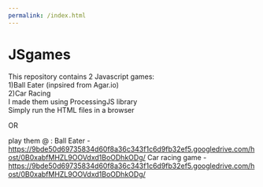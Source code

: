 ```yaml
---
permalink: /index.html
---
```


# JSgames
This repository contains 2 Javascript games:  
1)Ball Eater (inpsired from Agar.io)  
2)Car Racing  
I made them using ProcessingJS library  
Simply run the HTML files in a browser  

OR 

play them @ :
Ball Eater - https://9bde50d69735834d60f8a36c343f1c6d9fb32ef5.googledrive.com/host/0B0xabfMHZL9OOVdxd1BoODhkODg/
Car racing game - https://9bde50d69735834d60f8a36c343f1c6d9fb32ef5.googledrive.com/host/0B0xabfMHZL9OOVdxd1BoODhkODg/
